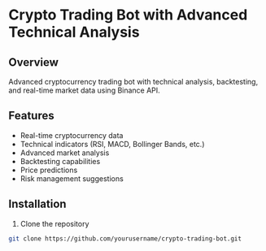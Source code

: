 # Crypto Trading Bot with Advanced Technical Analysis

## Overview
Advanced cryptocurrency trading bot with technical analysis, backtesting, and real-time market data using Binance API.

## Features
- Real-time cryptocurrency data
- Technical indicators (RSI, MACD, Bollinger Bands, etc.)
- Advanced market analysis
- Backtesting capabilities
- Price predictions
- Risk management suggestions

## Installation
1. Clone the repository
```bash
git clone https://github.com/yourusername/crypto-trading-bot.git